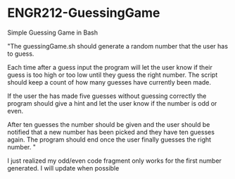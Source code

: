 # ENGR212-GuessingGame

Simple Guessing Game in Bash 

"The guessingGame.sh should generate a random number that the user has to
guess. 

Each time after a guess input the program will let the user know if their
guess is too high or too low until they guess the right number. The script should
keep a count of how many guesses have currently been made. 

If the user the has made five guesses without guessing correctly the program should give a hint and
let the user know if the number is odd or even. 

After ten guesses the number should be given and the user should be notified that a new number has been picked and
they have ten guesses again. The program should end once the user finally guesses
the right number. "

I just realized my odd/even code fragment only works for the first number generated. 
I will update when possible


